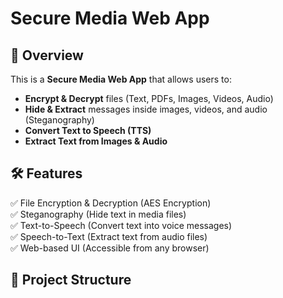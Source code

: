 # Secure Media Web App

## 🚀 Overview
This is a **Secure Media Web App** that allows users to:
- **Encrypt & Decrypt** files (Text, PDFs, Images, Videos, Audio)
- **Hide & Extract** messages inside images, videos, and audio (Steganography)
- **Convert Text to Speech (TTS)**
- **Extract Text from Images & Audio**

## 🛠️ Features
✅ File Encryption & Decryption (AES Encryption)  
✅ Steganography (Hide text in media files)  
✅ Text-to-Speech (Convert text into voice messages)  
✅ Speech-to-Text (Extract text from audio files)  
✅ Web-based UI (Accessible from any browser)  

## 📂 Project Structure
